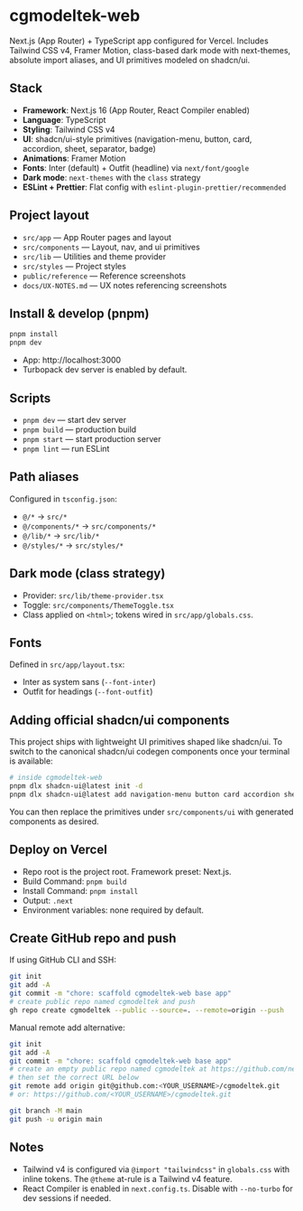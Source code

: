 # cgmodeltek-web

Next.js (App Router) + TypeScript app configured for Vercel. Includes Tailwind CSS v4, Framer Motion, class-based dark mode with next-themes, absolute import aliases, and UI primitives modeled on shadcn/ui.

## Stack
- **Framework**: Next.js 16 (App Router, React Compiler enabled)
- **Language**: TypeScript
- **Styling**: Tailwind CSS v4
- **UI**: shadcn/ui-style primitives (navigation-menu, button, card, accordion, sheet, separator, badge)
- **Animations**: Framer Motion
- **Fonts**: Inter (default) + Outfit (headline) via `next/font/google`
- **Dark mode**: `next-themes` with the `class` strategy
- **ESLint + Prettier**: Flat config with `eslint-plugin-prettier/recommended`

## Project layout
- `src/app` — App Router pages and layout
- `src/components` — Layout, nav, and ui primitives
- `src/lib` — Utilities and theme provider
- `src/styles` — Project styles
- `public/reference` — Reference screenshots
- `docs/UX-NOTES.md` — UX notes referencing screenshots

## Install & develop (pnpm)
```bash
pnpm install
pnpm dev
```
- App: http://localhost:3000
- Turbopack dev server is enabled by default.

## Scripts
- `pnpm dev` — start dev server
- `pnpm build` — production build
- `pnpm start` — start production server
- `pnpm lint` — run ESLint

## Path aliases
Configured in `tsconfig.json`:
- `@/*` → `src/*`
- `@/components/*` → `src/components/*`
- `@/lib/*` → `src/lib/*`
- `@/styles/*` → `src/styles/*`

## Dark mode (class strategy)
- Provider: `src/lib/theme-provider.tsx`
- Toggle: `src/components/ThemeToggle.tsx`
- Class applied on `<html>`; tokens wired in `src/app/globals.css`.

## Fonts
Defined in `src/app/layout.tsx`:
- Inter as system sans (`--font-inter`)
- Outfit for headings (`--font-outfit`)

## Adding official shadcn/ui components
This project ships with lightweight UI primitives shaped like shadcn/ui. To switch to the canonical shadcn/ui codegen components once your terminal is available:
```bash
# inside cgmodeltek-web
pnpm dlx shadcn-ui@latest init -d
pnpm dlx shadcn-ui@latest add navigation-menu button card accordion sheet separator badge
```
You can then replace the primitives under `src/components/ui` with generated components as desired.

## Deploy on Vercel
- Repo root is the project root. Framework preset: Next.js.
- Build Command: `pnpm build`
- Install Command: `pnpm install`
- Output: `.next`
- Environment variables: none required by default.

## Create GitHub repo and push
If using GitHub CLI and SSH:
```bash
git init
git add -A
git commit -m "chore: scaffold cgmodeltek-web base app"
# create public repo named cgmodeltek and push
gh repo create cgmodeltek --public --source=. --remote=origin --push
```
Manual remote add alternative:
```bash
git init
git add -A
git commit -m "chore: scaffold cgmodeltek-web base app"
# create an empty public repo named cgmodeltek at https://github.com/new
# then set the correct URL below
git remote add origin git@github.com:<YOUR_USERNAME>/cgmodeltek.git
# or: https://github.com/<YOUR_USERNAME>/cgmodeltek.git

git branch -M main
git push -u origin main
```

## Notes
- Tailwind v4 is configured via `@import "tailwindcss"` in `globals.css` with inline tokens. The `@theme` at-rule is a Tailwind v4 feature.
- React Compiler is enabled in `next.config.ts`. Disable with `--no-turbo` for dev sessions if needed.
